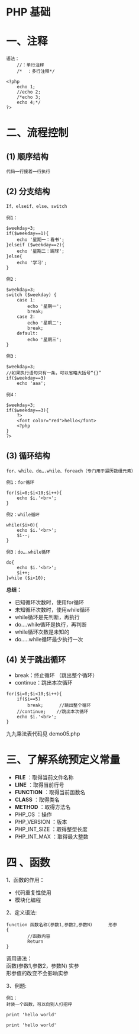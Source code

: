 # PHP 基础

# 一、注释

```
语法：
    //：单行注释
    /*	：多行注释*/
```

```
<?php
    echo 1;
    //echo 2;
    /*echo 3;
    echo 4;*/
?>
```


# 二、流程控制

## (1) 顺序结构

    代码一行接着一行执行
    
## (2) 分支结构

    If、elseif、else、switch

    
```
例1：

$weekday=3;
if($weekday==1){
	echo '星期一：看书';
}elseif ($weekday==2){
	echo '星期二：踢球';
}else{
	echo '学习';
}
```

```
例2：

$weekday=3;
switch ($weekday) {
	case 1:
		echo '星期一';
		break;
	case 2:
		echo '星期二';
		break;
	default:
		echo '星期三';
}
```

```
例3：

$weekday=3;
//如果执行语句只有一条，可以省略大括号“{}”
if($weekday==3)
    echo 'aaa';
```

```
例4：

$weekday=3;
if($weekday==3){
    ?>
    <font color="red">hello</font>
    <?php
}
?>
```
 

## (3) 循环结构

    for、while、do….while、foreach（专门用于遍历数组元素）
    

```
例1：for循环

for($i=0;$i<10;$i++){
    echo $i.'<br>';
}
```

```
例2：while循环

while($i>0){
    echo $i.'<br>';
    $i--;
}
```

```
例3：do….while循环

do{
    echo $i.'<br>';
    $i++;
}while ($i<10);
```

 **总结：**

- 已知循环次数时，使用for循环
- 未知循环次数时，使用while循环
- while循环是先判断，再执行
- do….while循环是执行，再判断
- while循环次数是未知的
- do…..while循环最少执行一次



## (4) 关于跳出循环

- break：终止循环  （跳出整个循环）
- continue：跳出本次循环


```
for($i=0;$i<10;$i++){
    if($i==5)
        break;		//跳出整个循环
    //continue;	   //跳出本次循环
    echo $i.'<br>';
}
```

九九乘法表代码见 demo05.php

# 三、了解系统预定义常量

- __FILE__ ：取得当前文件名称
- __LINE__	：取得当前行号
- __FUNCTION__ ：取得当前函数名
- __CLASS__	：取得类名
- __METHOD__	：取得方法名
- PHP_OS	：操作
- PHP_VERSION	：版本
- PHP_INT_SIZE	：取得整型长度
- PHP_INT_MAX	：取得最大整数

# 四 、函数

1、函数的作用：
- 代码重复性使用
- 模块化编程
 
2、定义语法:

```
function 函数名称(参数1,参数2,参数N)		形参
{
		//函数内容
        Return 
} 

```
调用语法：<br>
函数(参数1,参数2，参数N)	实参<br>
形参值的改变不会影响实参

3、例题:


```
例1：
封装一个函数，可以向别人打招呼

```

```
print 'hello world'
```

```
print 'hello world'
```





